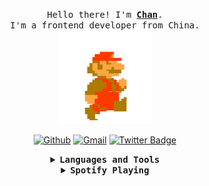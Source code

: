 <p align="center">
  <samp>
    Hello there! I'm <b><a rel="nofollow noopener noreferrer" target="_blank" href="https://github.com/c1204">Chan</a></b>.
    <br>I'm a frontend developer from China.<br>
  </samp>
  
  <img src="https://github.com/c1204/c1204/blob/main/33HU.gif" width="150"/>
</p>
<div align="center">
  
   [![Github](https://img.shields.io/badge/-Github-000?style=flat&logo=Github&logoColor=white)](https://github.com/c1204)
   [![Gmail](https://img.shields.io/badge/-Gmail-c14438?style=flat&logo=Gmail&logoColor=white)](mailto:chanxin.cn@gmail.com)
   [![Twitter Badge](https://img.shields.io/badge/-@chanxin1204-1ca0f1?style=flat&labelColor=1ca0f1&logo=twitter&logoColor=white&link=https://twitter.com/sakshamtaneja00)](https://twitter.com/chanxin1204)
  
</div>

<details align="center">
<summary> <b> <samp> Languages and Tools </samp></b></summary>
<samp>
<br />
  
![JavaScript](https://img.shields.io/badge/-JavaScript-%23F7DF1C?style=flat-square&logo=javascript&logoColor=000000&labelColor=%23F7DF1C&color=%23FFCE5A)
![React](https://img.shields.io/badge/-React-61DAFB?style=flat-square&logo=react&logoColor=ffffff)
![HTML5](https://img.shields.io/badge/-HTML5-%23E44D27?style=flat-square&logo=html5&logoColor=ffffff)
![CSS3](https://img.shields.io/badge/-CSS3-%231572B6?style=flat-square&logo=css3)
![Sass](https://img.shields.io/badge/-Sass-%23CC6699?style=flat-square&logo=sass&logoColor=ffffff)
![Markdown](https://img.shields.io/badge/-Markdown-000000?style=flat-square&logo=markdown)
![Nodejs](https://img.shields.io/badge/-Nodejs-339933?style=flat-square&logo=Node.js&logoColor=ffffff)
![Npm](https://img.shields.io/badge/-npm-CB3837?style=flat-square&logo=npm)
![Microsoft Sql Server](https://img.shields.io/badge/-Sql%20Server-CC2927?style=flat-square&logo=microsoft-sql-server&logoColor=ffffff)
![Git](https://img.shields.io/badge/-Git-%23F05032?style=flat-square&logo=git&logoColor=%23ffffff)
![GitLab](https://img.shields.io/badge/-GitLab-FCA121?style=flat-square&logo=gitlab)
![GitHub](https://img.shields.io/badge/-GitHub-181717?style=flat-square&logo=github)
![VS Code](http://img.shields.io/badge/-VS%20Code-007ACC?style=flat-square&logo=visual-studio-code&logoColor=ffffff)
![Eclipse-IDE](http://img.shields.io/badge/-Eclipse-2C2255?style=flat-square&logo=eclipse&logoColor=ffffff)
![Powershell](http://img.shields.io/badge/-Powershell-5391FE?style=flat-square&logo=powershell&logoColor=ffffff)
![Windows](http://img.shields.io/badge/-Windows-0078D6?style=flat-square&logo=windows&logoColor=ffffff)

</samp>
</details>


<details align="center">
<summary> <b> <samp> Spotify Playing </samp></b></summary>
<samp>
  
  [![spotify-github-profile](https://spotify-github-profile.vercel.app/api/view?uid=31wdbbhkz7wgo7hf64jy3ragkfh4&cover_image=true&theme=compact&show_offline=false&background_color=ffffff&interchange=false)](https://spotify-github-profile.vercel.app/api/view?uid=31wdbbhkz7wgo7hf64jy3ragkfh4&redirect=true)

</samp>
</details>






